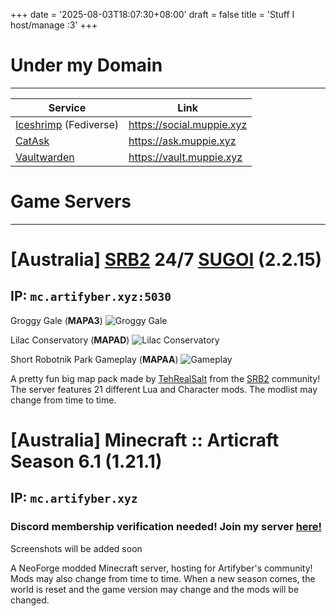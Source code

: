+++
date = '2025-08-03T18:07:30+08:00'
draft = false
title = 'Stuff I host/manage :3'
+++
# Under my Domain

---
| Service | Link |
| --------- | ---- |
| [Iceshrimp](https://iceshrimp.dev/iceshrimp/iceshrimp.net) (Fediverse) | https://social.muppie.xyz |
| [CatAsk](https://catask.mystie.dev/) | https://ask.muppie.xyz |
| [Vaultwarden](https://github.com/dani-garcia/vaultwarden) | https://vault.muppie.xyz |

# Game Servers

---

# [Australia] [SRB2](https://srb2.org) 24/7 [SUGOI](https://mb.srb2.org/addons/sugoi.6427/) (2.2.15)
## IP: `mc.artifyber.xyz:5030`
Groggy Gale (**MAPA3**)
![Groggy Gale](/images/game/srb20050.png "Groggy Gale")

Lilac Conservatory (**MAPAD**)
![Lilac Conservatory](/images/game/srb20053.png "Lilac Conservatory")

Short Robotnik Park Gameplay (**MAPAA**)
![Gameplay](/images/game/srb20029.gif "A Short GIF of me playing Robotnik Park as Dummie in the server.")

A pretty fun big map pack made by [TehRealSalt](https://mb.srb2.org/members/tehrealsalt.2081/) from the [SRB2](https://srb2.org) community! The server features 21 different Lua and Character mods. The modlist may change from time to time.

# [Australia] Minecraft :: Articraft Season 6.1 (1.21.1)
## IP: `mc.artifyber.xyz`
### Discord membership verification needed! Join my server [here!](/about#socials)

Screenshots will be added soon

A NeoForge modded Minecraft server, hosting for Artifyber's community! Mods may also change from time to time. When a new season comes, the world is reset and the game version may change and the mods will be changed.
